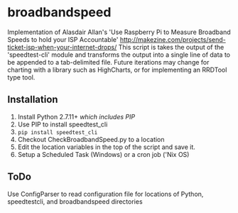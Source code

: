 # broadbandspeed
Implementation of Alasdair Allan's 'Use Raspberry Pi to Measure Broadband Speeds to hold your ISP Accountable'             http://makezine.com/projects/send-ticket-isp-when-your-internet-drops/             This script is takes the output of the 'speedtest-cli' module             and transforms the output into a single line of data to be appended             to a tab-delimited file.             Future iterations may change for charting with a library such as HighCharts, or for implementing an RRDTool type tool.

## Installation
1. Install Python 2.7.11+ _which includes PIP_
2. Use PIP to install speedtest_cli
3. `pip install speedtest_cli`
4. Checkout CheckBroadbandSpeed.py to a location
5. Edit the location variables in the top of the script and save it.
6. Setup a Scheduled Task (Windows) or a cron job ('Nix OS)


## ToDo
Use ConfigParser to read configuration file for locations of Python, speedtestcli, and broadbandspeed directories
